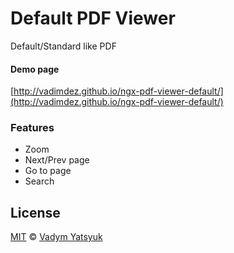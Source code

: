 # Default PDF Viewer

Default/Standard like PDF

#### Demo page
[http://vadimdez.github.io/ngx-pdf-viewer-default/](http://vadimdez.github.io/ngx-pdf-viewer-default/)

### Features
* Zoom
* Next/Prev page
* Go to page
* Search

## License

[MIT](https://tldrlegal.com/license/mit-license) © [Vadym Yatsyuk](https://github.com/vadimdez)

